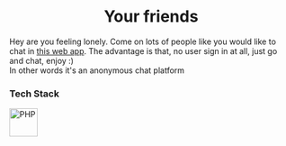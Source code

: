 <h1 align='center'>Your friends</h1>

Hey are you feeling lonely.  Come on lots of people like you would like to chat in [this web app](#).  The advantage is that, no user sign in at all, just go and chat, enjoy :)  
In other words it's an anonymous chat platform

### Tech Stack
<img src="https://cdn.jsdelivr.net/gh/devicons/devicon/icons/php/php-original.svg" width='50' height='50' title='PHP' />
          
